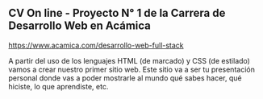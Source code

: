 ## CV On line - Proyecto N° 1 de la Carrera de Desarrollo Web en Acámica

https://www.acamica.com/desarrollo-web-full-stack

A partir del uso de los lenguajes HTML (de marcado) y CSS (de estilado) vamos a crear nuestro primer sitio web. Este sitio va a ser tu presentación personal donde vas a poder mostrarle al mundo qué sabes hacer, qué hiciste, lo que aprendiste, etc.


